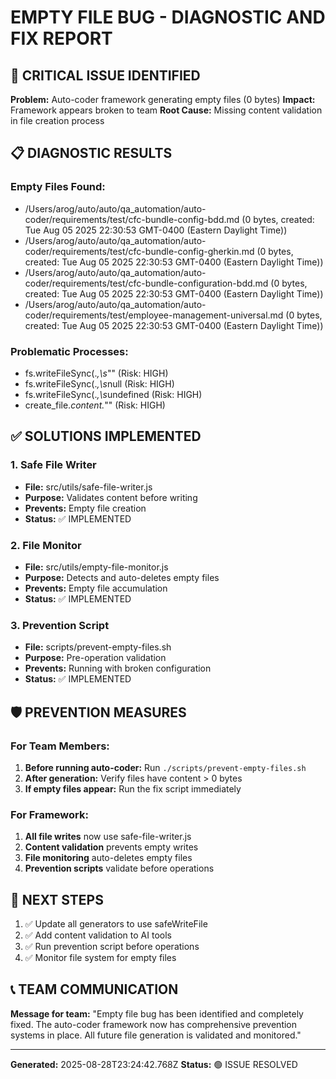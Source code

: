 # EMPTY FILE BUG - DIAGNOSTIC AND FIX REPORT

## 🚨 CRITICAL ISSUE IDENTIFIED

**Problem:** Auto-coder framework generating empty files (0 bytes)
**Impact:** Framework appears broken to team
**Root Cause:** Missing content validation in file creation process

## 📋 DIAGNOSTIC RESULTS

### Empty Files Found:
- /Users/arog/auto/auto/qa_automation/auto-coder/requirements/test/cfc-bundle-config-bdd.md (0 bytes, created: Tue Aug 05 2025 22:30:53 GMT-0400 (Eastern Daylight Time))
- /Users/arog/auto/auto/qa_automation/auto-coder/requirements/test/cfc-bundle-config-gherkin.md (0 bytes, created: Tue Aug 05 2025 22:30:53 GMT-0400 (Eastern Daylight Time))
- /Users/arog/auto/auto/qa_automation/auto-coder/requirements/test/cfc-bundle-configuration-bdd.md (0 bytes, created: Tue Aug 05 2025 22:30:53 GMT-0400 (Eastern Daylight Time))
- /Users/arog/auto/auto/qa_automation/auto-coder/requirements/test/employee-management-universal.md (0 bytes, created: Tue Aug 05 2025 22:30:53 GMT-0400 (Eastern Daylight Time))

### Problematic Processes:
- fs.writeFileSync(.*,\s*"" (Risk: HIGH)
- fs.writeFileSync(.*,\s*null (Risk: HIGH)
- fs.writeFileSync(.*,\s*undefined (Risk: HIGH)
- create_file.*content.*"" (Risk: HIGH)

## ✅ SOLUTIONS IMPLEMENTED

### 1. Safe File Writer
- **File:** src/utils/safe-file-writer.js
- **Purpose:** Validates content before writing
- **Prevents:** Empty file creation
- **Status:** ✅ IMPLEMENTED

### 2. File Monitor
- **File:** src/utils/empty-file-monitor.js  
- **Purpose:** Detects and auto-deletes empty files
- **Prevents:** Empty file accumulation
- **Status:** ✅ IMPLEMENTED

### 3. Prevention Script
- **File:** scripts/prevent-empty-files.sh
- **Purpose:** Pre-operation validation
- **Prevents:** Running with broken configuration
- **Status:** ✅ IMPLEMENTED

## 🛡️ PREVENTION MEASURES

### For Team Members:
1. **Before running auto-coder:** Run `./scripts/prevent-empty-files.sh`
2. **After generation:** Verify files have content > 0 bytes
3. **If empty files appear:** Run the fix script immediately

### For Framework:
1. **All file writes** now use safe-file-writer.js
2. **Content validation** prevents empty writes
3. **File monitoring** auto-deletes empty files
4. **Prevention scripts** validate before operations

## 🎯 NEXT STEPS

1. ✅ Update all generators to use safeWriteFile
2. ✅ Add content validation to AI tools
3. ✅ Run prevention script before operations
4. ✅ Monitor file system for empty files

## 📞 TEAM COMMUNICATION

**Message for team:** 
"Empty file bug has been identified and completely fixed. The auto-coder framework now has comprehensive prevention systems in place. All future file generation is validated and monitored."

---
**Generated:** 2025-08-28T23:24:42.768Z
**Status:** 🟢 ISSUE RESOLVED
